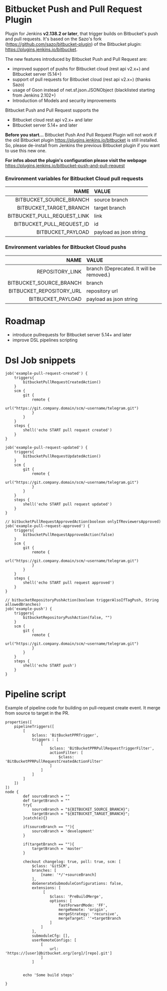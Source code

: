# Bitbucket Push and Pull Request Plugin


Plugin for Jenkins **v2.138.2 or later**, that trigger builds on Bitbucket's push and pull requests.
It's based on the Sazo's fork (<https://github.com/sazo/bitbucket-plugin>)
of the Bitbucket plugin: <https://plugins.jenkins.io/bitbucket>.

The new features introduced by Bitbucket Push and Pull Request are:
- improved support of pushs for Bitbucket cloud (rest api v2.x+) and Bitbucket server (5.14+)
- support of pull requests for Bitbucket cloud (rest api v2.x+) (thanks Sazo)
- usage of Gson instead of net.sf.json.JSONObject (blacklisted starting from Jenkins 2.102+)
- Introduction of Models and security improvements

Bitbucket Push and Pull Request supports the
- Bitbucket cloud rest api v2.x+ and later
- Bitbucket server 5.14+ and later

**Before you start...**
Bitbucket Push And Pull Request Plugin will not work if the old Bitbucket plugin <https://plugins.jenkins.io/bitbucket> is still installed. So, please de-install from Jenkins the previous Bitbucket plugin if you want to use this new one.

**For infos about the plugin's configuration please visit the webpage** <https://plugins.jenkins.io/bitbucket-push-and-pull-request>


### Environment variables for Bitbucket Cloud pull requests

| NAME                        | VALUE                  |
|----------------------------:|:-----------------------|
| BITBUCKET_SOURCE_BRANCH     | source branch          |
| BITBUCKET_TARGET_BRANCH     | target branch          |
| BITBUCKET_PULL_REQUEST_LINK | link                   |
| BITBUCKET_PULL_REQUEST_ID   | id                     |
| BITBUCKET_PAYLOAD           | payload as json string | 


### Environment variables for Bitbucket Cloud  pushs

| NAME                            | VALUE                                    |
|--------------------------------:|:-----------------------------------------|
| REPOSITORY_LINK                 | branch (Deprecated. It will be removed.) |
| BITBUCKET_SOURCE_BRANCH         | branch                                   |
| BITBUCKET_REPOSITORY_URL        | repository url                           |
| BITBUCKET_PAYLOAD               | payload as json string                   | 


# Roadmap
- introduce pullrequests for Bitbucket server 5.14+ and later
- improve DSL pipelines scripting


# Dsl Job snippets
```
job('example-pull-request-created') {
  	triggers{
  		bitbucketPullRequestCreatedAction()
  	}
  	scm {
		git {
		    remote {
		        url("https://git.company.domain/scm/~username/telegram.git")
		    }
		}
	}
    steps {
        shell('echo START pull request created')
    }
}

job('example-pull-request-updated') {
  	triggers{
  		bitbucketPullRequestUpdatedAction()
  	}
  	scm {
		git {
		    remote {
		        url("https://git.company.domain/scm/~username/telegram.git")
		    }
		}
	}
    steps {
        shell('echo START pull request updated')
    }
}

// bitbucketPullRequestApprovedAction(boolean onlyIfReviewersApproved)
job('example-pull-request-approved') {
  	triggers{
  		bitbucketPullRequestApprovedAction(false)
  	}
  	scm {
		git {
		    remote {
		        url("https://git.company.domain/scm/~username/telegram.git")
		    }
		}
	}
    steps {
        shell('echo START pull request approved')
    }
}

// bitbucketRepositoryPushAction(boolean triggerAlsoIfTagPush, String allowedBranches)
job('example-push') {
  	triggers{
  		bitbucketRepositoryPushAction(false, "")
  	}
  	scm {
		git {
		    remote {
		        url("https://git.company.domain/scm/~username/telegram.git")
		    }
		}
	}
    steps {
        shell('echo START push')
    }
}
```


# Pipeline script
Example of pipeline code for building on pull-request create event. It merge from source to target in the PR.

```
properties([
    pipelineTriggers([
        [
            $class: 'BitBucketPPRTrigger',
            triggers : [
                [
                    $class: 'BitBucketPPRPullRequestTriggerFilter',
                    actionFilter: [
                        $class: 'BitBucketPPRPullRequestCreatedActionFilter'
                    ]
                ]
            ]
        ]
    ])
])
node {
        def sourceBranch = ""
        def targetBranch = ""
        try{
            sourceBranch = "${BITBUCKET_SOURCE_BRANCH}";
            targetBranch = "${BITBUCKET_TARGET_BRANCH}";
        }catch(e){}

        if(sourceBranch == ""){
            sourceBranch = 'development'
        }

        if(targetBranch == ""){
            targetBranch = 'master'
        }

        checkout changelog: true, poll: true, scm: [
            $class: 'GitSCM',
            branches: [
                [name: '*/'+sourceBranch]
            ],
            doGenerateSubmoduleConfigurations: false,
            extensions: [
                 [
                    $class: 'PreBuildMerge',
                    options: [
                        fastForwardMode: 'FF',
                        mergeRemote: 'origin',
                        mergeStrategy: 'recursive',
                        mergeTarget: ''+targetBranch
                    ]
                ]
            ],
            submoduleCfg: [],
            userRemoteConfigs: [
                [
                    url: 'https://[user]@bitbucket.org/[org]/[repo].git']
                ]
            ]


        echo 'Some build steps'

}
```
